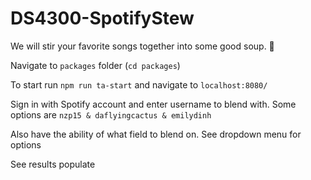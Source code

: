 # DS4300-SpotifyStew
We will stir your favorite songs together into some good soup. 🥣 

Navigate to ```packages``` folder (```cd packages```)


To start run ```npm run ta-start``` and navigate to ```localhost:8080/```

Sign in with Spotify account and enter username to blend with. Some options are ```nzp15 & daflyingcactus & emilydinh```

Also have the ability of what field to blend on. See dropdown menu for options

See results populate 